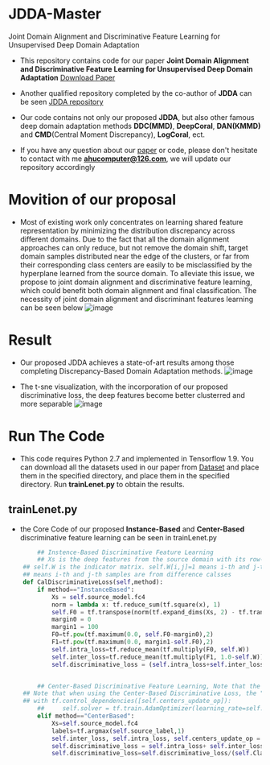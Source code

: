 # JDDA-Master
Joint Domain Alignment and Discriminative Feature Learning for Unsupervised Deep Domain Adaptation
* This repository contains code for our paper **Joint Domain Alignment and Discriminative Feature Learning for Unsupervised Deep Domain Adaptation** [Download Paper](https://arxiv.org/abs/1808.09347)

* Another qualified repository completed by the co-author of **JDDA** can be seen [JDDA repository](https://github.com/A-bone1/JDDA)

* Our code contains not only our proposed **JDDA**, but also other famous deep domain adaptation methods **DDC(MMD)**, **DeepCoral**, **DAN(KMMD)** and **CMD**(Central Moment Discrepancy), **LogCoral**, ect.

* If you have any question about our [paper](https://arxiv.org/abs/1808.09347) or code, please don't hesitate to contact with me **ahucomputer@126.com**, we will update our repository accordingly

# Movition of our proposal
* Most of existing work only concentrates on learning shared feature representation by minimizing the distribution discrepancy across different domains. Due to the fact that all the domain alignment approaches can only reduce, but not remove the domain shift, target domain samples distributed near the edge of the clusters, or far from their corresponding class centers are easily to be misclassified by the hyperplane learned from the source domain. To alleviate this issue, we propose to joint domain alignment and discriminative feature learning, which could benefit both domain alignment and final classification. 
The necessity of joint domain alignment and discriminant features learning can be seen below
![image](https://github.com/chenchao666/JDDA-Master/blob/master/img/fig1.jpg)

# Result 
* Our proposed JDDA achieves a state-of-art results among those completing Discrepancy-Based Domain Adaptation methods. 
![image](https://github.com/chenchao666/JDDA-Master/blob/master/img/fig3.jpg)

* The t-sne  visualization, with the incorporation of our proposed discriminative loss, the deep features become better clusterred and more separable
![image](https://github.com/chenchao666/JDDA-Master/blob/master/img/fig4.jpg)


# Run The Code
* This code requires Python 2.7 and implemented in Tensorflow 1.9. You can download all the datasets used in our paper from [Dataset](https://pan.baidu.com/s/1IMUVnpM8Ve6XX37rtv2zJQ#list/path=%2F) and place them in the specified directory, and place them in the specified directory. Run **trainLenet.py** to obtain the results. 

## trainLenet.py
* the Core Code of our proposed **Instance-Based** and **Center-Based** discriminative feature learning can be seen in trainLenet.py
``` python
        ## Instence-Based Discriminative Feature Learning
        ## Xs is the deep features from the source domain with its row-num equals to batchsize and colum-num equals to neural of neurons in the adapted layer
	## self.W is the indicator matrix. self.W[i,j]=1 means i-th and j-th samples are from the same calss, self.W[i,j]=0 
	## means i-th and j-th samples are from difference calsses
    def CalDiscriminativeLoss(self,method):
        if method=="InstanceBased":
            Xs = self.source_model.fc4
            norm = lambda x: tf.reduce_sum(tf.square(x), 1)
            self.F0 = tf.transpose(norm(tf.expand_dims(Xs, 2) - tf.transpose(Xs)))  #calculate pair-wise distance of Xs
            margin0 = 0
            margin1 = 100
            F0=tf.pow(tf.maximum(0.0, self.F0-margin0),2)
            F1=tf.pow(tf.maximum(0.0, margin1-self.F0),2)
            self.intra_loss=tf.reduce_mean(tf.multiply(F0, self.W))
            self.inter_loss=tf.reduce_mean(tf.multiply(F1, 1.0-self.W))
            self.discriminative_loss = (self.intra_loss+self.inter_loss) / (self.BatchSize * self.BatchSize)


        ## Center-Based Discriminative Feature Learning, Note that the center_loss.py should be import 
	## Note that when using the Center-Based Discriminative Loss, the "global class center" should be also update in each iteration by using
	## with tf.control_dependencies([self.centers_update_op]):
        ##     self.solver = tf.train.AdamOptimizer(learning_rate=self.LearningRate).minimize(self.loss)
        elif method=="CenterBased":
            Xs=self.source_model.fc4
            labels=tf.argmax(self.source_label,1)
            self.inter_loss, self.intra_loss, self.centers_update_op = get_center_loss(Xs, labels, 0.5, 10)
            self.discriminative_loss = self.intra_loss+ self.inter_loss
            self.discriminative_loss=self.discriminative_loss/(self.ClassNum*self.BatchSize+self.ClassNum*self.ClassNum)
```
